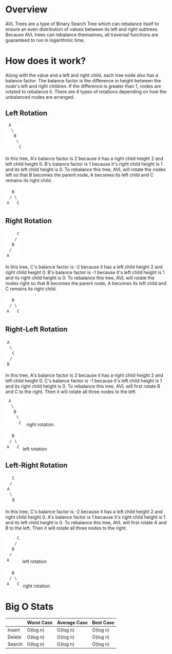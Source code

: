 # Overview

AVL Trees are a type of Binary Search Tree which can rebalance itself to ensure an even distribution of values between its left and right subtrees. Because AVL trees can rebalance themselves, all traversal functions are guaranteed to run in logarithmic time.

# How does it work?

Along with the value and a left and right child, each tree node also has a balance factor. The balance factor is the difference in height between the node's left and right children. If the difference is greater than 1, nodes are rotated to rebalance it. There are 4 types of rotations depending on how the unbalanced nodes are arranged.

## Left Rotation
![Left Rotation](avlAssets/left.png)

In this tree, A's balance factor is 2 because it has a right child height 2 and left child height 0. B's balance factor is 1 because it's right child height is 1 and its left child height is 0. To rebalance this tree, AVL will rotate the nodes left so that B becomes the parent node, A becomes its left child and C remains its right child.

![balanced](avlAssets/balanced.png)

## Right Rotation
![Right Rotation](avlAssets/right.png)

In this tree, C's balance factor is -2 because it has a left child height 2 and right child height 0. B's balance factor is -1 because it's left child height is 1 and its right child height is 0. To rebalance this tree, AVL will rotate the nodes right so that B becomes the parent node, A becomes its left child and C remains its right child.

![balanced](avlAssets/balanced.png)


## Right-Left Rotation
![Right-Left Rotation](avlAssets/rightLeft.png)

In this tree, A's balance factor is 2 because it has a right child height 2 and left child height 0. C's balance factor is -1 because it's left child height is 1 and its right child height is 0. To rebalance this tree, AVL will first rotate B and C to the right. Then it will rotate all three nodes to the left.

![Left Rotation](avlAssets/left.png) right rotation

![balanced](avlAssets/balanced.png) left rotation


## Left-Right Rotation
![Left-Right Rotation](avlAssets/leftRight.png)

In this tree, C's balance factor is -2 because it has a left child height 2 and right child height 0. A's balance factor is 1 because it's right child height is 1 and its left child height is 0. To rebalance this tree, AVL will first rotate A and B to the left. Then it will rotate all three nodes to the right.

![Right Rotation](avlAssets/right.png) left rotation


![balanced](avlAssets/balanced.png) right rotation

# Big O Stats

|            | Worst Case | Average Case | Best Case |
|------------|------------|--------------|-----------|
| Insert     | O(log n)   | O(log n)     |  O(log n) |
| Delete     | O(log n)   | O(log n)     |  O(log n) |
| Search     | O(log n)   | O(log n)     |  O(log n) |

















